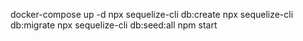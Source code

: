 docker-compose up -d
npx sequelize-cli db:create
npx sequelize-cli db:migrate
npx sequelize-cli db:seed:all
npm start